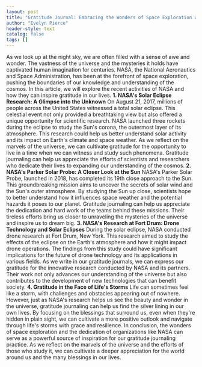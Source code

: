 ```yaml
---
layout: post
title: "Gratitude Journal: Embracing the Wonders of Space Exploration with NASA"
author: "Evelyn Pierce"
header-style: text
catalog: false
tags: []
---
```


As we look up at the night sky, we are often filled with a sense of awe and wonder. The vastness of the universe and the mysteries it holds have captivated human imagination for centuries. NASA, the National Aeronautics and Space Administration, has been at the forefront of space exploration, pushing the boundaries of our knowledge and understanding of the cosmos. In this article, we will explore the recent activities of NASA and how they can inspire gratitude in our lives. **1. NASA's Solar Eclipse Research: A Glimpse into the Unknown** On August 21, 2017, millions of people across the United States witnessed a total solar eclipse. This celestial event not only provided a breathtaking view but also offered a unique opportunity for scientific research. NASA launched three rockets during the eclipse to study the Sun's corona, the outermost layer of its atmosphere. This research could help us better understand solar activity and its impact on Earth's climate and space weather. As we reflect on the marvels of the universe, we can cultivate gratitude for the opportunity to live in a time when we can witness and study such phenomena. Gratitude journaling can help us appreciate the efforts of scientists and researchers who dedicate their lives to expanding our understanding of the cosmos. **2. NASA's Parker Solar Probe: A Closer Look at the Sun** NASA's Parker Solar Probe, launched in 2018, has completed its 19th close approach to the Sun. This groundbreaking mission aims to uncover the secrets of solar wind and the Sun's outer atmosphere. By studying the Sun up close, scientists hope to better understand how it influences space weather and the potential hazards it poses to our planet. Gratitude journaling can help us appreciate the dedication and hard work of the teams behind these missions. Their tireless efforts bring us closer to unraveling the mysteries of the universe and inspire us to dream big. **3. NASA's Research at Fort Drum: Drone Technology and Solar Eclipses** During the solar eclipse, NASA conducted drone research at Fort Drum, New York. This research aimed to study the effects of the eclipse on the Earth's atmosphere and how it might impact drone operations. The findings from this study could have significant implications for the future of drone technology and its applications in various fields. As we write in our gratitude journals, we can express our gratitude for the innovative research conducted by NASA and its partners. Their work not only advances our understanding of the universe but also contributes to the development of new technologies that can benefit society. **4. Gratitude in the Face of Life's Storms** Life can sometimes feel like a storm, with challenges and obstacles appearing out of nowhere. However, just as NASA's research helps us see the beauty and wonder in the universe, gratitude journaling can help us find the silver lining in our own lives. By focusing on the blessings that surround us, even when they're hidden in plain sight, we can cultivate a more positive outlook and navigate through life's storms with grace and resilience. In conclusion, the wonders of space exploration and the dedication of organizations like NASA can serve as a powerful source of inspiration for our gratitude journaling practice. As we reflect on the marvels of the universe and the efforts of those who study it, we can cultivate a deeper appreciation for the world around us and the many blessings in our lives.
